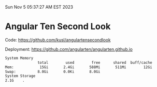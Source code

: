Sun Nov  5 05:37:27 AM EST 2023

# Angular Ten Second Look

Code: https://github.com/kusl/angulartensecondlook

Deployment: https://github.com/angularten/angularten.github.io

```bash
System Memory
               total        used        free      shared  buff/cache   available
Mem:            15Gi       2.4Gi       588Mi       511Mi        12Gi        11Gi
Swap:          8.0Gi       0.0Ki       8.0Gi
System Storage
2.1G	.
```
